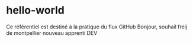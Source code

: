 # hello-world
Ce référentiel est destiné à la pratique du flux GitHub
Bonjour, souhail freij de montpellier nouveau apprenti DEV 
